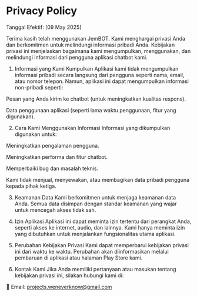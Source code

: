 # Privacy Policy
Tanggal Efektif: [09 May 2025]

Terima kasih telah menggunakan JemBOT. Kami menghargai privasi Anda dan berkomitmen untuk melindungi informasi pribadi Anda. Kebijakan privasi ini menjelaskan bagaimana kami mengumpulkan, menggunakan, dan melindungi informasi dari pengguna aplikasi chatbot kami.

1. Informasi yang Kami Kumpulkan
Aplikasi kami tidak mengumpulkan informasi pribadi secara langsung dari pengguna seperti nama, email, atau nomor telepon. Namun, aplikasi ini dapat mengumpulkan informasi non-pribadi seperti:

Pesan yang Anda kirim ke chatbot (untuk meningkatkan kualitas respons).

Data penggunaan aplikasi (seperti lama waktu penggunaan, fitur yang digunakan).


2. Cara Kami Menggunakan Informasi
Informasi yang dikumpulkan digunakan untuk:

Meningkatkan pengalaman pengguna.

Meningkatkan performa dan fitur chatbot.

Memperbaiki bug dan masalah teknis.

Kami tidak menjual, menyewakan, atau membagikan data pribadi pengguna kepada pihak ketiga.

3. Keamanan Data
Kami berkomitmen untuk menjaga keamanan data Anda. Semua data disimpan dengan standar keamanan yang wajar untuk mencegah akses tidak sah.

4. Izin Aplikasi
Aplikasi ini dapat meminta izin tertentu dari perangkat Anda, seperti akses ke internet, audio, dan lainnya. Kami hanya meminta izin yang dibutuhkan untuk menjalankan fungsionalitas utama aplikasi.

5. Perubahan Kebijakan Privasi
Kami dapat memperbarui kebijakan privasi ini dari waktu ke waktu. Perubahan akan diinformasikan melalui pembaruan di aplikasi atau halaman Play Store kami.

6. Kontak Kami
Jika Anda memiliki pertanyaan atau masukan tentang kebijakan privasi ini, silakan hubungi kami di:

📧 Email: projects.weneverknow@gmail.com
